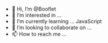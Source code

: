 - 👋 Hi, I’m @Booflet
- 👀 I’m interested in ...
- 🌱 I’m currently learning ... JavaScript
- 💞️ I’m looking to collaborate on ...
- 📫 How to reach me ...

<!---
Booflet/Booflet is a ✨ special ✨ repository because its `README.md` (this file) appears on your GitHub profile.
You can click the Preview link to take a look at your changes.
--->
